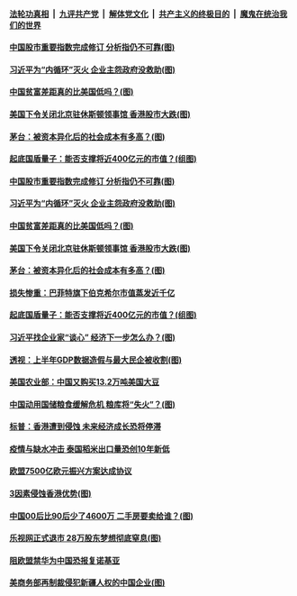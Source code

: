 

####  [法轮功真相](../../../../basic/blob/master/README.md?t=07230002) &nbsp;|&nbsp; [九评共产党](../../../../9ping.md/blob/master/README.md?t=07230002) &nbsp;|&nbsp; [解体党文化](../../../../jtdwh.md/blob/master/README.md?t=07230002)  &nbsp;|&nbsp; [共产主义的终极目的](../../../../gczydzjmd.md/blob/master/README.md?t=07230002) &nbsp;|&nbsp; [魔鬼在统治我们的世界](../../../../mgztzwmdsj.md/blob/master/README.md?t=07230002) 

#### [中国股市重要指数完成修订 分析指仍不可靠(图)](../pages/p5/940547.md?t=07230002) 

#### [习近平为“内循环”灭火 企业主怨政府没救助(图)](../pages/p5/940528.md?t=07230002) 

#### [中国贫富差距真的比美国低吗？(图)](../pages/p5/940526.md?t=07230002) 

#### [美国下令关闭北京驻休斯顿领事馆 香港股市大跌(图)](../pages/p5/940510.md?t=07230002) 

#### [茅台：被资本异化后的社会成本有多高？(图)](../pages/p5/940487.md?t=07230002) 

#### [起底国盾量子：能否支撑将近400亿元的市值？(组图)](../pages/p5/940479.md?t=07230002) 

#### [中国股市重要指数完成修订 分析指仍不可靠(图)](../pages/p5/940547.md?t=07230002) 

#### [习近平为“内循环”灭火 企业主怨政府没救助(图)](../pages/p5/940528.md?t=07230002) 


#### [中国贫富差距真的比美国低吗？(图)](../pages/p5/940526.md?t=07230002) 

#### [美国下令关闭北京驻休斯顿领事馆 香港股市大跌(图)](../pages/p5/940510.md?t=07230002) 

#### [茅台：被资本异化后的社会成本有多高？(图)](../pages/p5/940487.md?t=07230002) 

#### [损失惨重：巴菲特旗下伯克希尔市值蒸发近千亿](../pages/p5/940485.md?t=07230002) 

#### [起底国盾量子：能否支撑将近400亿元的市值？(组图)](../pages/p5/940479.md?t=07230002) 

#### [习近平找企业家“谈心” 经济下一步怎么办？(图)](../pages/p5/940443.md?t=07230002) 

#### [透视：上半年GDP数据造假与最大民企被收割(图)](../pages/p5/940465.md?t=07230002) 

#### [美国农业部：中国又购买13.2万吨美国大豆](../pages/p5/940452.md?t=07230002) 

#### [中国动用国储粮食缓解危机 粮库将“失火”？(图)](../pages/p5/940434.md?t=07230002) 

#### [标普：香港遭到侵蚀 未来经济成长恐将停滞](../pages/p5/940429.md?t=07230002) 

#### [疫情与缺水冲击 泰国稻米出口量恐创10年新低](../pages/p5/940427.md?t=07230002) 

#### [欧盟7500亿欧元振兴方案达成协议](../pages/p5/940426.md?t=07230002) 

#### [3因素侵蚀香港优势(图)](../pages/p5/940384.md?t=07230002) 

#### [中国00后比90后少了4600万 二手房要卖给谁？(图)](../pages/p5/940358.md?t=07230002) 

#### [乐视网正式退市 28万股东梦想彻底窒息(图)](../pages/p5/940345.md?t=07230002) 

#### [阻欧盟禁华为中国恐报复诺基亚](../pages/p5/940369.md?t=07230002) 

#### [美商务部再制裁侵犯新疆人权的中国企业(图)](../pages/p5/940366.md?t=07230002) 

